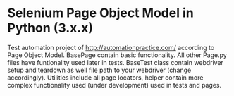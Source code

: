 # Selenium Page Object Model in Python (3.x.x)
Test automation project of http://automationpractice.com/ according to Page Object Model. 
BasePage contain basic functionality. All other Page.py files have funtionality used later in tests. BaseTest class contain webdriver setup and teardown as well 
file path to your webdriver (change accordingly). Utilities include all page locators, helper contain more complex functionality used (under development) used in tests and pages. 
